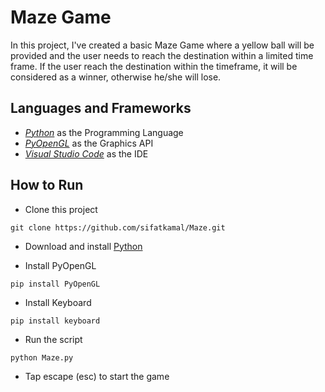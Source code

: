 # Maze Game
In this project, I've created a basic Maze Game where a yellow ball will be provided and the user needs to reach the destination within a limited time frame. If the user reach the destination within the timeframe, it will be considered as a winner, otherwise he/she will lose.

## Languages and Frameworks

- *[Python](https://www.python.org/)* as the Programming Language
- *[PyOpenGL](https://pypi.org/project/PyOpenGL/)* as the Graphics API
- *[Visual Studio Code](https://code.visualstudio.com/)* as the IDE

## How to Run
- Clone this project
```
git clone https://github.com/sifatkamal/Maze.git
```

- Download and install [Python](https://www.python.org/)

- Install PyOpenGL
```
pip install PyOpenGL
```

- Install Keyboard
```
pip install keyboard
```

- Run the script
```
python Maze.py
```

- Tap escape (esc) to start the game


